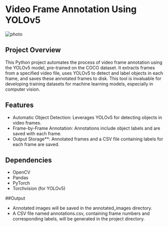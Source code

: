 # Video Frame Annotation Using YOLOv5
![photo ](https://github.com/user-attachments/assets/b463cdb9-a199-4516-958e-9f8ae0b74e7a)


## Project Overview
This Python project automates the process of video frame annotation using the YOLOv5 model, pre-trained on the COCO dataset. It extracts frames from a specified video file, uses YOLOv5 to detect and label objects in each frame, and saves these annotated frames to disk. This tool is invaluable for developing training datasets for machine learning models, especially in computer vision.

## Features
- Automatic Object Detection: Leverages YOLOv5 for detecting objects in video frames.
- Frame-by-Frame Annotation: Annotations include object labels and are saved with each frame.
- Output Storage**: Annotated frames and a CSV file containing labels for each frame are saved.

## Dependencies
- OpenCV
- Pandas
- PyTorch
- Torchvision (for YOLOv5)


##Output
- Annotated images will be saved in the annotated_images directory.
- A CSV file named annotations.csv, containing frame numbers and corresponding labels, will be generated in the project directory.

